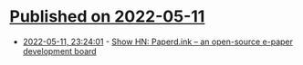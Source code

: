 # [Published on 2022-05-11](index.md)

* [2022-05-11, 23:24:01](https://news.ycombinator.com/item?id=31347286) - [Show HN: Paperd.ink – an open-source e-paper development board](https://paperd.ink)
